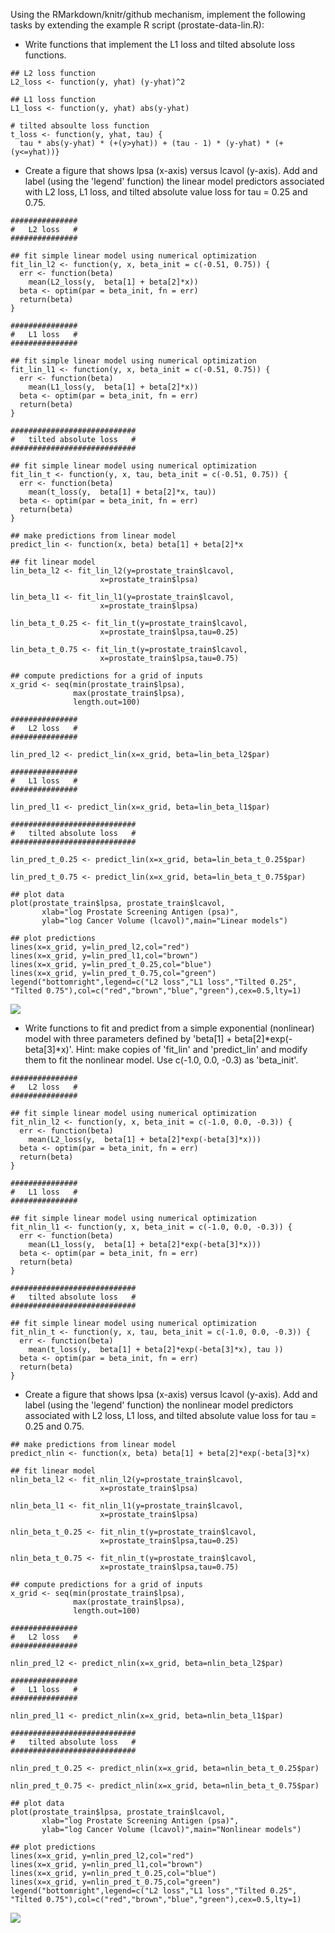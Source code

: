 Using the RMarkdown/knitr/github mechanism, implement the following
tasks by extending the example R script (prostate-data-lin.R):

-   Write functions that implement the L1 loss and tilted absolute
    loss functions.

<!-- -->

    ## L2 loss function
    L2_loss <- function(y, yhat) (y-yhat)^2

    ## L1 loss function
    L1_loss <- function(y, yhat) abs(y-yhat)

    # tilted absoulte loss function
    t_loss <- function(y, yhat, tau) {
      tau * abs(y-yhat) * (+(y>yhat)) + (tau - 1) * (y-yhat) * (+(y<=yhat))}

-   Create a figure that shows lpsa (x-axis) versus lcavol (y-axis). Add
    and label (using the 'legend' function) the linear model predictors
    associated with L2 loss, L1 loss, and tilted absolute value loss for
    tau = 0.25 and 0.75.

<!-- -->

    ###############
    #   L2 loss   #
    ###############

    ## fit simple linear model using numerical optimization
    fit_lin_l2 <- function(y, x, beta_init = c(-0.51, 0.75)) {
      err <- function(beta)
        mean(L2_loss(y,  beta[1] + beta[2]*x))
      beta <- optim(par = beta_init, fn = err)
      return(beta)
    }

    ###############
    #   L1 loss   #
    ###############

    ## fit simple linear model using numerical optimization
    fit_lin_l1 <- function(y, x, beta_init = c(-0.51, 0.75)) {
      err <- function(beta)
        mean(L1_loss(y,  beta[1] + beta[2]*x))
      beta <- optim(par = beta_init, fn = err)
      return(beta)
    }

    ############################
    #   tilted absolute loss   #
    ############################

    ## fit simple linear model using numerical optimization
    fit_lin_t <- function(y, x, tau, beta_init = c(-0.51, 0.75)) {
      err <- function(beta)
        mean(t_loss(y,  beta[1] + beta[2]*x, tau))
      beta <- optim(par = beta_init, fn = err)
      return(beta)
    }

    ## make predictions from linear model
    predict_lin <- function(x, beta) beta[1] + beta[2]*x

    ## fit linear model
    lin_beta_l2 <- fit_lin_l2(y=prostate_train$lcavol,
                        x=prostate_train$lpsa)

    lin_beta_l1 <- fit_lin_l1(y=prostate_train$lcavol,
                        x=prostate_train$lpsa)

    lin_beta_t_0.25 <- fit_lin_t(y=prostate_train$lcavol,
                        x=prostate_train$lpsa,tau=0.25)

    lin_beta_t_0.75 <- fit_lin_t(y=prostate_train$lcavol,
                        x=prostate_train$lpsa,tau=0.75)

    ## compute predictions for a grid of inputs
    x_grid <- seq(min(prostate_train$lpsa),
                  max(prostate_train$lpsa),
                  length.out=100)

    ###############
    #   L2 loss   #
    ###############

    lin_pred_l2 <- predict_lin(x=x_grid, beta=lin_beta_l2$par)

    ###############
    #   L1 loss   #
    ###############

    lin_pred_l1 <- predict_lin(x=x_grid, beta=lin_beta_l1$par)

    ############################
    #   tilted absolute loss   #
    ############################

    lin_pred_t_0.25 <- predict_lin(x=x_grid, beta=lin_beta_t_0.25$par)

    lin_pred_t_0.75 <- predict_lin(x=x_grid, beta=lin_beta_t_0.75$par)

    ## plot data
    plot(prostate_train$lpsa, prostate_train$lcavol,
           xlab="log Prostate Screening Antigen (psa)",
           ylab="log Cancer Volume (lcavol)",main="Linear models")

    ## plot predictions
    lines(x=x_grid, y=lin_pred_l2,col="red")
    lines(x=x_grid, y=lin_pred_l1,col="brown")
    lines(x=x_grid, y=lin_pred_t_0.25,col="blue")
    lines(x=x_grid, y=lin_pred_t_0.75,col="green")
    legend("bottomright",legend=c("L2 loss","L1 loss","Tilted 0.25", "Tilted 0.75"),col=c("red","brown","blue","green"),cex=0.5,lty=1)

![](Homework1_files/figure-markdown_strict/unnamed-chunk-2-1.png)

-   Write functions to fit and predict from a simple
    exponential (nonlinear) model with three parameters defined by
    'beta\[1\] + beta\[2\]*exp(-beta\[3\]*x)'. Hint: make copies of
    'fit\_lin' and 'predict\_lin' and modify them to fit the
    nonlinear model. Use c(-1.0, 0.0, -0.3) as 'beta\_init'.

<!-- -->

    ###############
    #   L2 loss   #
    ###############

    ## fit simple linear model using numerical optimization
    fit_nlin_l2 <- function(y, x, beta_init = c(-1.0, 0.0, -0.3)) {
      err <- function(beta)
        mean(L2_loss(y,  beta[1] + beta[2]*exp(-beta[3]*x)))
      beta <- optim(par = beta_init, fn = err)
      return(beta)
    }

    ###############
    #   L1 loss   #
    ###############

    ## fit simple linear model using numerical optimization
    fit_nlin_l1 <- function(y, x, beta_init = c(-1.0, 0.0, -0.3)) {
      err <- function(beta)
        mean(L1_loss(y,  beta[1] + beta[2]*exp(-beta[3]*x)))
      beta <- optim(par = beta_init, fn = err)
      return(beta)
    }

    ############################
    #   tilted absolute loss   #
    ############################

    ## fit simple linear model using numerical optimization
    fit_nlin_t <- function(y, x, tau, beta_init = c(-1.0, 0.0, -0.3)) {
      err <- function(beta)
        mean(t_loss(y,  beta[1] + beta[2]*exp(-beta[3]*x), tau ))
      beta <- optim(par = beta_init, fn = err)
      return(beta)
    }

-   Create a figure that shows lpsa (x-axis) versus lcavol (y-axis). Add
    and label (using the 'legend' function) the nonlinear model
    predictors associated with L2 loss, L1 loss, and tilted absolute
    value loss for tau = 0.25 and 0.75.

<!-- -->

    ## make predictions from linear model
    predict_nlin <- function(x, beta) beta[1] + beta[2]*exp(-beta[3]*x)

    ## fit linear model
    nlin_beta_l2 <- fit_nlin_l2(y=prostate_train$lcavol,
                        x=prostate_train$lpsa)

    nlin_beta_l1 <- fit_nlin_l1(y=prostate_train$lcavol,
                        x=prostate_train$lpsa)

    nlin_beta_t_0.25 <- fit_nlin_t(y=prostate_train$lcavol,
                        x=prostate_train$lpsa,tau=0.25)

    nlin_beta_t_0.75 <- fit_nlin_t(y=prostate_train$lcavol,
                        x=prostate_train$lpsa,tau=0.75)

    ## compute predictions for a grid of inputs
    x_grid <- seq(min(prostate_train$lpsa),
                  max(prostate_train$lpsa),
                  length.out=100)

    ###############
    #   L2 loss   #
    ###############

    nlin_pred_l2 <- predict_nlin(x=x_grid, beta=nlin_beta_l2$par)

    ###############
    #   L1 loss   #
    ###############

    nlin_pred_l1 <- predict_nlin(x=x_grid, beta=nlin_beta_l1$par)

    ############################
    #   tilted absolute loss   #
    ############################

    nlin_pred_t_0.25 <- predict_nlin(x=x_grid, beta=nlin_beta_t_0.25$par)

    nlin_pred_t_0.75 <- predict_nlin(x=x_grid, beta=nlin_beta_t_0.75$par)

    ## plot data
    plot(prostate_train$lpsa, prostate_train$lcavol,
           xlab="log Prostate Screening Antigen (psa)",
           ylab="log Cancer Volume (lcavol)",main="Nonlinear models")

    ## plot predictions
    lines(x=x_grid, y=nlin_pred_l2,col="red")
    lines(x=x_grid, y=nlin_pred_l1,col="brown")
    lines(x=x_grid, y=nlin_pred_t_0.25,col="blue")
    lines(x=x_grid, y=nlin_pred_t_0.75,col="green")
    legend("bottomright",legend=c("L2 loss","L1 loss","Tilted 0.25", "Tilted 0.75"),col=c("red","brown","blue","green"),cex=0.5,lty=1)

![](Homework1_files/figure-markdown_strict/unnamed-chunk-4-1.png)
